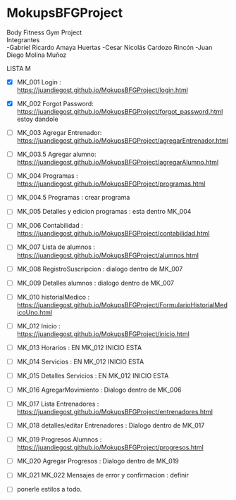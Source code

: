 # MokupsBFGProject
Body Fitness Gym Project  
Integrantes  
-Gabriel Ricardo Amaya Huertas
-Cesar Nicolás Cardozo Rincón
-Juan Diego Molina Muñoz

LISTA M

- [x] MK_001 Login : https://juandiegost.github.io/MokupsBFGProject/login.html

- [x] MK_002 Forgot Password: https://juandiegost.github.io/MokupsBFGProject/forgot_password.html estoy dandole

- [ ] MK_003 Agregar Entrenador: https://juandiegost.github.io/MokupsBFGProject/agregarEntrenador.html

- [ ] MK_003.5 Agregar alumno: https://juandiegost.github.io/MokupsBFGProject/agregarAlumno.html

- [ ] MK_004 Programas : https://juandiegost.github.io/MokupsBFGProject/programas.html

- [ ] MK_004.5 Programas : crear programa

- [ ] MK_005 Detalles y edicion programas : esta dentro MK_004

- [ ] MK_006 Contabilidad : https://juandiegost.github.io/MokupsBFGProject/contabilidad.html

- [ ] MK_007 Lista de alumnos : https://juandiegost.github.io/MokupsBFGProject/alumnos.html

- [ ] MK_008 RegistroSuscripcion : dialogo dentro de MK_007

- [ ] MK_009 Detalles alumnos :  dialogo dentro de MK_007

- [ ] MK_010 historialMedico :  https://juandiegost.github.io/MokupsBFGProject/FormularioHistorialMedicoUno.html

- [ ] MK_012 Inicio :   https://juandiegost.github.io/MokupsBFGProject/inicio.html

- [ ] MK_013 Horarios :  EN MK_012 INICIO ESTA

- [ ] MK_014 Servicios :  EN MK_012 INICIO ESTA

- [ ] MK_015 Detalles Servicios :  EN MK_012 INICIO ESTA

- [ ] MK_016 AgregarMovimiento : Dialogo dentro de MK_006

- [ ] MK_017 Lista Entrenadores : https://juandiegost.github.io/MokupsBFGProject/entrenadores.html

- [ ] MK_018 detalles/editar Entrenadores : Dialogo dentro de MK_017

- [ ] MK_019 Progresos Alumnos :  https://juandiegost.github.io/MokupsBFGProject/progresos.html

- [ ] MK_020 Agregar Progresos : Dialogo dentro de MK_019

- [ ] MK_021 MK_022 Mensajes de error y confirmacion : definir

- [ ] ponerle estilos a todo.
